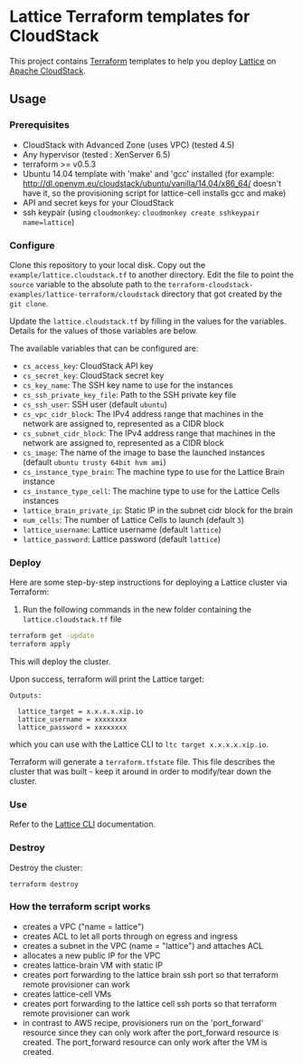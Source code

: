 # Lattice Terraform templates for CloudStack

This project contains [Terraform](https://www.terraform.io/) templates to help you deploy
[Lattice](https://github.com/cloudfoundry-incubator/lattice) on
[Apache CloudStack](http://www.cloudstack.org/).

## Usage
### Prerequisites
* CloudStack  with Advanced Zone (uses VPC) (tested 4.5)
* Any  hypervisor (tested : XenServer 6.5)
* terraform >= v0.5.3
* Ubuntu 14.04 template with 'make' and 'gcc' installed
  (for example: http://dl.openvm.eu/cloudstack/ubuntu/vanilla/14.04/x86_64/  doesn't have it, so the provisioning script for lattice-cell installs gcc and make)
* API and secret keys for your CloudStack
* ssh keypair (using `cloudmonkey`: `cloudmonkey create sshkeypair name=lattice`)

### Configure

Clone this repository to your local disk. Copy out the `example/lattice.cloudstack.tf` to another directory. Edit the file to point the `source` variable to the absolute path to the `terraform-cloudstack-examples/lattice-terraform/cloudstack` directory that got created by the `git clone`.

Update the `lattice.cloudstack.tf` by filling in the values for the variables.  Details for the values of those variables are below.

The available variables that can be configured are:

* `cs_access_key`: CloudStack API key
* `cs_secret_key`: CloudStack secret key
* `cs_key_name`: The SSH key name to use for the instances
* `cs_ssh_private_key_file`: Path to the SSH private key file
* `cs_ssh_user`: SSH user (default `ubuntu`)
* `cs_vpc_cidr_block`: The IPv4 address range that machines in the network are assigned to, represented as a CIDR block 
* `cs_subnet_cidr_block`: The IPv4 address range that machines in the network are assigned to, represented as a CIDR block 
* `cs_image`: The name of the image to base the launched instances (default `ubuntu trusty 64bit hvm ami`)
* `cs_instance_type_brain`: The machine type to use for the Lattice Brain instance 
* `cs_instance_type_cell`: The machine type to use for the Lattice Cells instances 
* `lattice_brain_private_ip`: Static IP in the subnet cidr block for the brain
* `num_cells`: The number of Lattice Cells to launch (default `3`)
* `lattice_username`: Lattice username (default `lattice`)
* `lattice_password`: Lattice password (default `lattice`)


### Deploy

Here are some step-by-step instructions for deploying a Lattice cluster via Terraform:

1. Run the following commands in the new folder containing the `lattice.cloudstack.tf` file

  ```bash
  terraform get -update
  terraform apply
  ```

  This will deploy the cluster.

Upon success, terraform will print the Lattice target:

```
Outputs:

  lattice_target = x.x.x.x.xip.io
  lattice_username = xxxxxxxx
  lattice_password = xxxxxxxx
```

which you can use with the Lattice CLI to `ltc target x.x.x.x.xip.io`.

Terraform will generate a `terraform.tfstate` file.  This file describes the cluster that was built - keep it around in order to modify/tear down the cluster.

### Use

Refer to the [Lattice CLI](https://github.com/cloudfoundry-incubator/lattice/tree/master/ltc) documentation.

### Destroy

Destroy the cluster:

```
terraform destroy
```
### How the terraform script works
 - creates a VPC ("name = lattice")
 - creates ACL to let all ports through on egress and ingress
 - creates a subnet in the VPC (name = "lattice") and attaches ACL
 - allocates a new public IP for the VPC
 - creates lattice-brain VM with static IP
 - creates port forwarding to the lattice brain ssh port so that terraform remote provisioner can work
 - creates lattice-cell VMs 
 - creates port forwarding to the lattice cell ssh ports so that terraform remote provisioner can work
 - in contrast to AWS recipe, provisioners run on the 'port_forward' resource since they can only work after the port_forward resource is created. The port_forward resource can only work after the VM is created.
 
